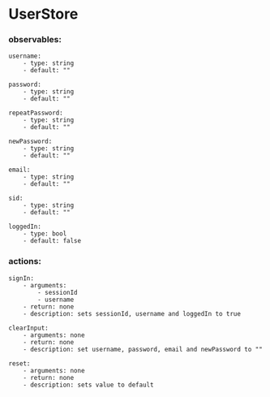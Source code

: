 # UserStore
### observables:
    username:
        - type: string
        - default: ""
        
    password:
        - type: string
        - default: ""
        
    repeatPassword:
        - type: string
        - default: ""
    
    newPassword:
        - type: string
        - default: ""
        
    email:
        - type: string
        - default: ""
        
    sid:
        - type: string
        - default: ""
        
    loggedIn:
        - type: bool
        - default: false
### actions:
    signIn:
        - arguments:
            - sessionId
            - username
        - return: none
        - description: sets sessionId, username and loggedIn to true
    
    clearInput:
        - arguments: none
        - return: none
        - description: set username, password, email and newPassword to ""
       
    reset:
        - arguments: none
        - return: none
        - description: sets value to default